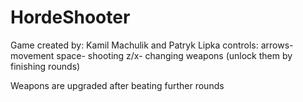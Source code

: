 # HordeShooter

Game created by: Kamil Machulik and Patryk Lipka
controls:
arrows- movement
space- shooting
z/x- changing weapons (unlock them by finishing rounds)

Weapons are upgraded after beating further rounds
